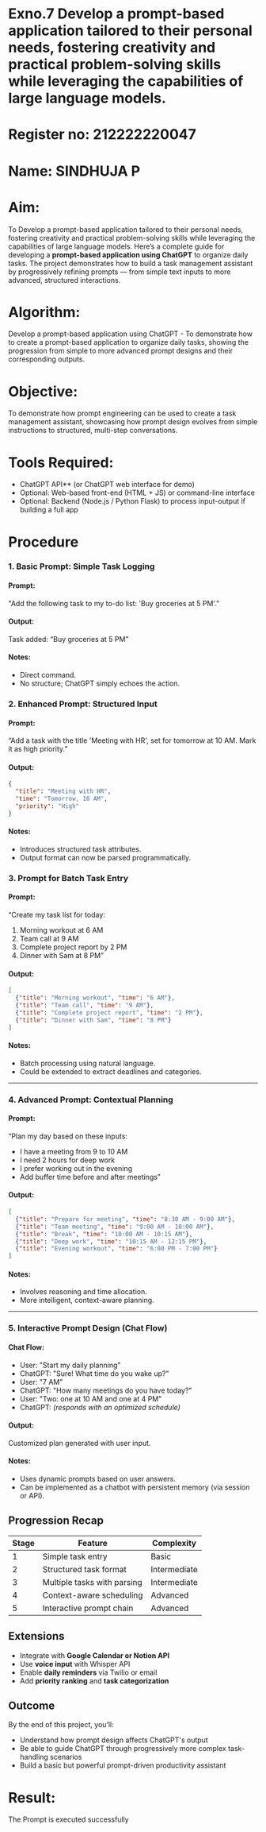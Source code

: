 # Exno.7 Develop a prompt-based application tailored to their personal needs, fostering creativity and practical problem-solving skills while leveraging the capabilities of large language models.
# Register no: 212222220047
# Name: SINDHUJA P
# Aim: 
To Develop a prompt-based application tailored to their personal needs, fostering creativity and practical problem-solving skills while leveraging the capabilities of large language models.
Here’s a complete guide for developing a **prompt-based application using ChatGPT** to organize daily tasks. The project demonstrates how to build a task management assistant by progressively refining prompts — from simple text inputs to more advanced, structured interactions.
# Algorithm: 
Develop a prompt-based application using ChatGPT - To demonstrate how to create a prompt-based application to organize daily tasks, showing the progression from simple to more advanced prompt designs and their corresponding outputs.

# Objective:

To demonstrate how prompt engineering can be used to create a task management assistant, showcasing how prompt design evolves from simple instructions to structured, multi-step conversations.

# Tools Required:

* ChatGPT API** (or ChatGPT web interface for demo)
* Optional: Web-based front-end (HTML + JS) or command-line interface
* Optional: Backend (Node.js / Python Flask) to process input-output if building a full app

# Procedure

### 1. Basic Prompt: Simple Task Logging

#### Prompt:

"Add the following task to my to-do list: 'Buy groceries at 5 PM'."

#### Output:

Task added: “Buy groceries at 5 PM”

#### Notes:

* Direct command.
* No structure; ChatGPT simply echoes the action.

### 2. Enhanced Prompt: Structured Input

#### Prompt:

“Add a task with the title 'Meeting with HR', set for tomorrow at 10 AM. Mark it as high priority.”

#### Output:

```json
{
  "title": "Meeting with HR",
  "time": "Tomorrow, 10 AM",
  "priority": "High"
}
```

#### Notes:

* Introduces structured task attributes.
* Output format can now be parsed programmatically.

### 3. Prompt for Batch Task Entry

#### Prompt:

“Create my task list for today:

1. Morning workout at 6 AM
2. Team call at 9 AM
3. Complete project report by 2 PM
4. Dinner with Sam at 8 PM”

#### Output:

```json
[
  {"title": "Morning workout", "time": "6 AM"},
  {"title": "Team call", "time": "9 AM"},
  {"title": "Complete project report", "time": "2 PM"},
  {"title": "Dinner with Sam", "time": "8 PM"}
]
```

#### Notes:

* Batch processing using natural language.
* Could be extended to extract deadlines and categories.

---

### 4. Advanced Prompt: Contextual Planning

#### Prompt:

“Plan my day based on these inputs:

* I have a meeting from 9 to 10 AM
* I need 2 hours for deep work
* I prefer working out in the evening
* Add buffer time before and after meetings”

#### Output:

```json
[
  {"title": "Prepare for meeting", "time": "8:30 AM - 9:00 AM"},
  {"title": "Team meeting", "time": "9:00 AM - 10:00 AM"},
  {"title": "Break", "time": "10:00 AM - 10:15 AM"},
  {"title": "Deep work", "time": "10:15 AM - 12:15 PM"},
  {"title": "Evening workout", "time": "6:00 PM - 7:00 PM"}
]
```

#### Notes:

* Involves reasoning and time allocation.
* More intelligent, context-aware planning.

---

### 5. Interactive Prompt Design (Chat Flow)

#### Chat Flow:

* User: "Start my daily planning"
* ChatGPT: "Sure! What time do you wake up?"
* User: "7 AM"
* ChatGPT: "How many meetings do you have today?"
* User: "Two: one at 10 AM and one at 4 PM"
* ChatGPT: *(responds with an optimized schedule)*

#### Output:

Customized plan generated with user input.

#### Notes:

* Uses dynamic prompts based on user answers.
* Can be implemented as a chatbot with persistent memory (via session or API).

## Progression Recap

| Stage | Feature                     | Complexity   |
| ----- | --------------------------- | -------------|
| 1     | Simple task entry           | Basic        |
| 2     | Structured task format      | Intermediate |
| 3     | Multiple tasks with parsing | Intermediate |
| 4     | Context-aware scheduling    | Advanced     |
| 5     | Interactive prompt chain    | Advanced     |


## Extensions

* Integrate with **Google Calendar or Notion API**
* Use **voice input** with Whisper API
* Enable **daily reminders** via Twilio or email
* Add **priority ranking** and **task categorization**

## Outcome

By the end of this project, you’ll:

* Understand how prompt design affects ChatGPT's output
* Be able to guide ChatGPT through progressively more complex task-handling scenarios
* Build a basic but powerful prompt-driven productivity assistant


# Result: 
The Prompt is executed successfully


